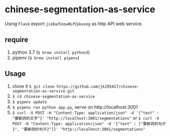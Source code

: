 # chinese-segmentation-as-service

Using `Flask` export `jieba`/`SnowNLP`/`pkuseg` as http API web service.

## require

1. python 3.7 (`$ brew install python3`)
2. pipenv (`$ brew install pipenv`)

## Usage

1. clone it `$ git clone https://github.com/jk195417/chinese-segmentation-as-service.git`
2. `$ cd chinese-segmentation-as-service`
3. `$ pipenv update`
4. `$ pipenv run python app.py`, serve on http://localhost:3001
5. `$ curl -X POST -H "Content-Type: application/json" -d '{"text" : "要斷詞的文字"}' "http://localhost:3001/segmentations"` or `$ curl -X POST -H "Content-Type: application/json" -d '{"text" : ["要斷詞的句子1", "要斷詞的句子2"]}' "http://localhost:3001/segmentations"`
